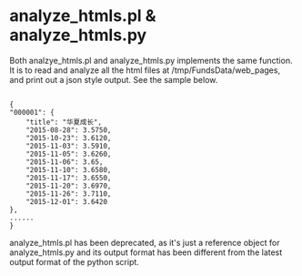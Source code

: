 # analyze\_htmls.pl & analyze\_htmls.py
Both analzye\_htmls.pl and analyze\_htmls.py implements the same function. It is to read and analyze all the html files at /tmp/FundsData/web_pages, and print out a json style output. See the sample below.  
<pre><code>	
{
"000001": {
    "title": "华夏成长",
    "2015-08-28": 3.5750,
    "2015-10-23": 3.6120,
    "2015-11-03": 3.5910,
    "2015-11-05": 3.6260,
    "2015-11-06": 3.65,
    "2015-11-10": 3.6580,
    "2015-11-17": 3.6550,
    "2015-11-20": 3.6970,
    "2015-11-26": 3.7110,
    "2015-12-01": 3.6420
},
......
}
</code></pre>  
analyze\_htmls.pl has been deprecated, as it's just a reference object for analyze\_htmls.py and its output format has been different from the latest output format of the python script.   
